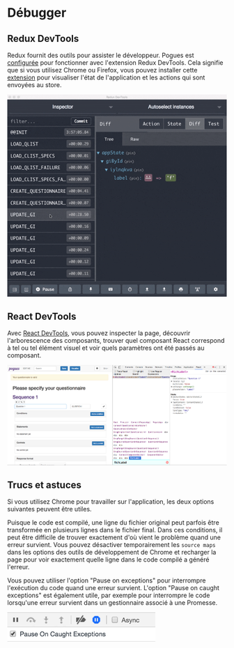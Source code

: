 # Débugger

## Redux DevTools

Redux fournit des outils pour assister le développeur. Pogues est [configurée](https://github.com/InseeFr/Pogues/blob/d28a7f67894479807f6b3d1c45b1b24883a556c4/src/js/store/configure-store.js#L17) pour fonctionner avec l'extension Redux DevTools. Cela signifie que si vous utilisez Chrome ou Firefox, vous pouvez installer cette [extension](https://github.com/zalmoxisus/redux-devtools-extension) pour visualiser l'état de l'application et les actions qui sont envoyées au store.

![Redux DevTools](../../../img/redux-devtools.gif "Redux DevTools")

## React DevTools

Avec [React DevTools](https://github.com/facebook/react-devtools), vous pouvez inspecter la page, découvrir l'arborescence des composants, trouver quel composant React correspond à tel ou tel élément visuel et voir quels paramètres ont été passés au composant.

![React DevTools](../../../img/react-devtools.png "React DevTools")

## Trucs et astuces

Si vous utilisez Chrome pour travailler sur l'application, les deux options suivantes peuvent être utiles.

Puisque le code est compilé, une ligne du fichier original peut parfois être transformée en plusieurs lignes dans le fichier final. Dans ces conditions, il peut être difficile de trouver exactement d'où vient le problème quand une erreur survient. Vous pouvez désactiver temporairement les `source maps` dans les options des outils de développement de Chrome et recharger la page pour voir exactement quelle ligne dans le code compilé a généré l'erreur.

Vous pouvez utiliser l'option "Pause on exceptions" pour interrompre l'exécution du code quand une erreur survient. L'option "Pause on caught exceptions" est également utile, par exemple pour interrompre le code lorsqu'une erreur survient dans un gestionnaire associé à une Promesse.

![Interrompre l'exécution en cas d'erreur](../../../img/pause-exceptions.png "Interrompre l'exécution en cas d'erreur")